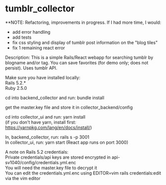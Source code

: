 # tumblr_collector

**NOTE: Refactoring, improvements in progress. If I had more time, I would:
- add error handling  
- add tests   
- fix css styling and display of tumblr post information on the "blog tiles"
- fix 1 remaining react error   

Description: This is a simple Rails/React webapp for searching tumblr by blogname and/or tag. You can save favorites (for demo only; does not persist). Uses tumblr API.  
    
    
Make sure you have installed locally:    
Rails 5.2.*     
Ruby 2.5.0    

cd into backend_collector and run: bundle install  

get the master.key file and store it in collector_backend/config  

cd into collector_ui and run: yarn install  
(if you don't have yarn, install first: https://yarnpkg.com/lang/en/docs/install/)  

In, backend_collector, run: rails s -p 3001  
In collector_ui, run: yarn start (React app runs on port 3000)   

A note on Rails 5.2 credentials:  
Private credentials/api keys are stored encrypted in api-sv1040/config/credentials.yml.enc  
You will need the master.key file to decrypt it   
You can edit the credentials.yml.enc using EDITOR=vim rails credentials:edit via the vim editor  
